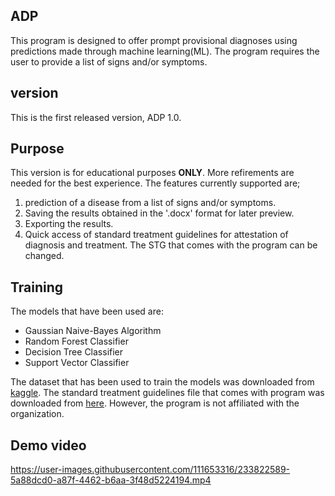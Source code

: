 ## ADP
This program is designed to offer prompt provisional diagnoses using predictions made through machine learning(ML). The program requires the user to provide a list of signs and/or symptoms.

## version
This is the first released version, ADP 1.0.

## Purpose
This version is for educational purposes __ONLY__. More refirements are needed for the best experience. The features currently supported are;
1. prediction of a disease from a list of signs and/or symptoms.
1. Saving the results obtained in the '.docx' format for later preview.
1. Exporting the results.
1. Quick access of standard treatment guidelines for attestation of diagnosis and treatment. The STG that comes with the program can be changed.


## Training
The models that have been used are:
* Gaussian Naive-Bayes Algorithm
* Random Forest Classifier
* Decision Tree Classifier
* Support Vector Classifier

The dataset that has been used to train the models was downloaded from [kaggle](https://www.kaggle.com/datasets/kaushil268/disease-prediction-using-machine-learning "kaggle disease prediction dataset").
The standard treatment guidelines file that comes with program was downloaded from [here](https://www.google.com/url?sa=t&source=web&rct=j&url=https://hssrc.tamisemi.go.tz/storage/app/uploads/public/5ab/e9b/b21/5abe9bb216267130384889.pdf&ved=2ahUKEwim7rbQt77-AhWhwQIHHRLkAoYQFnoECA8QAQ&usg=AOvVaw2eGcZjE1xd1epWN6H6O7RY "STG"). However, the program is not affiliated with the organization.

## Demo video
https://user-images.githubusercontent.com/111653316/233822589-5a88dcd0-a87f-4462-b6aa-3f48d5224194.mp4



